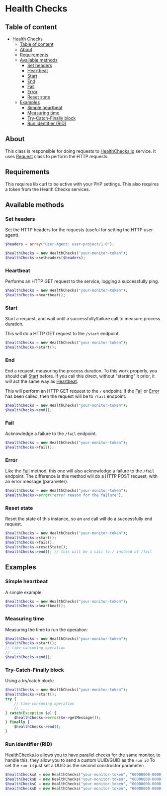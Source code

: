 # Health Checks

## Table of content

- [Health Checks](#health-checks)
  - [Table of content](#table-of-content)
  - [About](#about)
  - [Requirements](#requirements)
  - [Available methods](#available-methods)
    - [Set headers](#set-headers)
    - [Heartbeat](#heartbeat)
    - [Start](#start)
    - [End](#end)
    - [Fail](#fail)
    - [Error](#error)
    - [Reset state](#reset-state)
  - [Examples](#examples)
    - [Simple heartbeat](#simple-heartbeat)
    - [Measuring time](#measuring-time)
    - [Try-Catch-Finally block](#try-catch-finally-block)
    - [Run identifier (RID)](#run-identifier-rid)

## About

This class is responsible for doing requests to [HealthChecks.io](https://healthchecks.io) service. It uses [Request](request.md) class to perform the HTTP requests.

## Requirements

This requires lib curl to be active with your PHP settings.
This also requires a token from the Health Checks services.

## Available methods

### Set headers

Set the HTTP headers for the requests (useful for setting the HTTP user-agent).

```php
$headers = array("User-Agent: user-project/1.0");

$healthChecks = new HealthChecks("your-monitor-token");
$healthChecks->setHeaders($headers);
```

### Heartbeat

Performs an HTTP GET request to the service, logging a successfully ping.

```php
$healthChecks = new HealthChecks("your-monitor-token");
$healthChecks->heartbeat();
```

### Start

Start a request, and wait until a successfully/failure call to measure process duration.

This will do a HTTP GET request to the `/start` endpoint.

```php
$healthChecks = new HealthChecks("your-monitor-token");
$healthChecks->start();
```

### End

End a request, measuring the process duration.
To this work properly, you should call [Start](#start) before.
If you call this direct, without "starting" it prior, it will act the same way as [Heartbeat](#heartbeat).

This will perform an HTTP GET request to the `/` endpoint.
If the [Fail](#fail) or [Error](#error) has been called, then the request will be to `/fail` endpoint.

```php
$healthChecks = new HealthChecks("your-monitor-token");
$healthChecks->end();
```

### Fail

Acknowledge a failure to the `/fail` endpoint.

```php
$healthChecks = new HealthChecks("your-monitor-token");
$healthChecks->fail();
```

### Error

Like the [Fail](#fail) method, this one will also acknowledge a failure to the `/fail` endpoint. The difference is this method will do a HTTP POST request, with an error message (parameter).

```php
$healthChecks = new HealthChecks("your-monitor-token");
$healthChecks->error("error reason for the failure");
```

### Reset state

Reset the state of this instance, so an `end` call will do a successfully end request.

```php
$healthChecks = new HealthChecks("your-monitor-token");
$healthChecks->start();
$healthChecks->fail();
$healthChecks->resetState();
$healthChecks->end(); // this will be a call to / instead of /fail
```

## Examples

### Simple heartbeat

A simple example:

```php
$healthChecks = new HealthChecks("your-monitor-token");
$healthChecks->heartbeat();
```

### Measuring time

Measuring the time to run the operation:

```php
$healthChecks = new HealthChecks("your-monitor-token");
$healthChecks->start();
// time-consuming operation
// ....
$healthChecks->end();
```

### Try-Catch-Finally block

Using a try/catch block:

```php
$healthChecks = new HealthChecks("your-monitor-token");
$healthChecks->start();
try {
    // time-consuming operation
    // ....
} catch(Exception $e) {
    $healthChecks->error($e->getMessage());
} finally {
    $healthChecks->end();
}
```

### Run identifier (RID)

HealthChecks.io allows you to have parallel checks for the same monitor, to handle this, they allow you to send a custom UUID/GUID as the `run id`
To set the `run id` just set a UUID as the second constructor parameter:

```php
$healthChecksA = new HealthChecks("your-monitor-token", "00000000-0000-0000-0000-000000000000");
$healthChecksB = new HealthChecks("your-monitor-token", "00000000-0000-0000-0000-000000000001");
$healthChecksC = new HealthChecks("your-monitor-token", "00000000-0000-0000-0000-000000000002");
$healthChecksD = new HealthChecks("your-monitor-token", "00000000-0000-0000-0000-000000000003");
```
